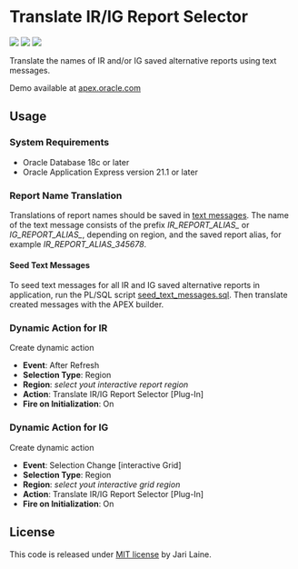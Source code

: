 # Translate IR/IG Report Selector
![](https://img.shields.io/badge/Plug--in_Type-Dynamic_Action-orange.svg)
![](https://img.shields.io/badge/Oracle_Database-18c-blue.svg)
![](https://img.shields.io/badge/APEX-21.1-success.svg)

Translate the names of IR and/or IG saved alternative reports using text messages.

Demo available at [apex.oracle.com](https://apex.oracle.com/pls/apex/jari/r/translate-ir-report-selector-plug-in-demo/home)

## Usage

### System Requirements
* Oracle Database 18c or later
* Oracle Application Express version 21.1 or later

### Report Name Translation

Translations of report names should be saved in [text messages](https://docs.oracle.com/en/database/oracle/application-express/21.1/htmdb/translating-messages.html#GUID-3557FD3D-EC89-4F18-91B7-E8E304459266). The name of the text message consists of the prefix *IR_REPORT_ALIAS_* or *IG_REPORT_ALIAS_*, depending on region, and the saved report alias, for example *IR_REPORT_ALIAS_345678*.

#### Seed Text Messages

To seed text messages for all IR and IG saved alternative reports in application, run the PL/SQL script [seed_text_messages.sql](APEX/Script/seed_text_messages.sql). Then translate created messages with the APEX builder.

### Dynamic Action for IR

Create dynamic action
- **Event**: After Refresh
- **Selection Type**: Region
- **Region**: *select yout interactive report region*
- **Action**: Translate IR/IG Report Selector [Plug-In]
- **Fire on Initialization**: On

### Dynamic Action for IG

Create dynamic action
- **Event**: Selection Change [interactive Grid]
- **Selection Type**: Region
- **Region**: *select yout interactive grid region*
- **Action**: Translate IR/IG Report Selector [Plug-In]
- **Fire on Initialization**: On

## License

This code is released under [MIT license](https://github.com/jariolaine/apex-dynamic-action-plugin-translate-ir-report-selector/blob/master/LICENSE) by Jari Laine.
